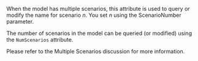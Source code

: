 When the model has multiple scenarios, this attribute is used to query or modify the name for scenario $n$. You set $n$
using the ScenarioNumber parameter.

The number of scenarios in the model can be queried (or modified) using the `NumScenarios` attribute.

Please refer to the Multiple Scenarios discussion for more information.